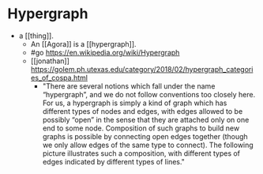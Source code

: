 # Hypergraph

- a [[thing]].
  - An [[Agora]] is a [[hypergraph]].
  - #go https://en.wikipedia.org/wiki/Hypergraph
  - [[jonathan]] https://golem.ph.utexas.edu/category/2018/02/hypergraph_categories_of_cospa.html
    - "There are several notions which fall under the name “hypergraph”, and we do not follow conventions too closely here. For us, a hypergraph is simply a kind of graph which has different types of nodes and edges, with edges allowed to be possibly “open” in the sense that they are attached only on one end to some node. Composition of such graphs to build new graphs is possible by connecting open edges together (though we only allow edges of the same type to connect). The following picture illustrates such a composition, with different types of edges indicated by different types of lines."
